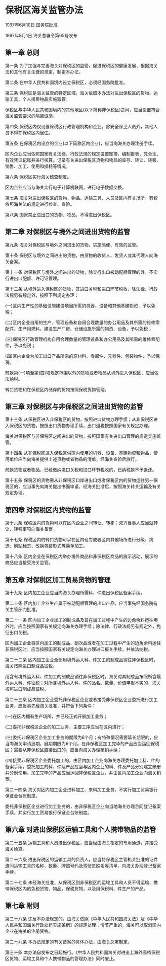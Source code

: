 # 保税区海关监管办法

1997年6月10日 国务院批准　

1997年8月1日 海关总署令第65号发布　

<!-- INFO END -->

## 第一章 总则

第一条 为了加强与完善海关对保税区的监管，促进保税区的健康发展，根据海关法和其他有关法律的规定，制定本办法。

第二条 在中华人民共和国境内设立保税区，必须经国务院批准。

第三条 保税区是海关监管的特定区域。海关依照本办法对进出保税区的货物、运输工具、个人携带物品实施监管。

保税区与中华人民共和国境内的其他地区(以下简称非保税区)之间，应当设置符合海关监管要求的隔离设施。

第四条 保税区内仅设置保税区行政管理机构和企业。除安全保卫人员外，其他人员不得在保税区内居住。

第五条 在保税区内设立的企业(以下简称区内企业)，应当向海关办理注册手续。

区内企业应当依照国家有关法律、行政法规的规定设置账簿、编制报表，凭合法、有效凭证记账并进行核算，记录有关进出保税区货物和物品的库存、转让、转移、销售、加工、使用和损耗等情况。

第六条 保税区实行海关稽查制度。

区内企业应当与海关实行电子计算机联网，进行电子数据交换。

第七条 海关对进出保税区的货物、物品、运输工具、人员及区内有关场所，有权依照海关法的规定进行检查、查验。

第八条 国家禁止进出口的货物、物品，不得进出保税区。

## 第二章 对保税区与境外之间进出货物的监管

第九条 海关对保税区与境外之间进出的货物，实施简便、有效的监管。

第十条 保税区与境外之间进出的货物，由货物的收货人、发货人或其代理人向海关备案。

第十一条 对保税区与境外之间进出的货物，除实行出口被动配额管理的外，不实行进出口配额、许可证管理。

第十二条 从境外进入保税区的货物，其进口关税和进口环节税收，除法律、行政法规另有规定外，按照下列规定办理：

(一)区内生产性的基础设施建设项目所需的机器、设备和其他基建物资，予以免税；

(二)区内企业自用的生产、管理设备和自用合理数量的办公用品及其所需的维修零配件，生产用燃料，建设生产厂房、仓储设施所需的物资、设备，予以免税；

(三)保税区行政管理机构自用合理数量的管理设备和办公用品及其所需的维修零配件，予以免税；

(四)区内企业为加工出口产品所需的原材料、零部件、元器件、包装物件，予以保税。

前款第(一)项至第(四)项规定范围以外的货物或者物品从境外进入保税区，应当依法纳税。

转口货物和在保税区内储存的货物按照保税货物管理。

## 第三章 对保税区与非保税区之间进出货物的监管

第十三条 从保税区进入非保税区的货物，按照进口货物办理手续；从非保税区进入保税区的货物，按照出口货物办理手续，出口退税按照国家有关规定办理。

海关对保税区与非保税区之间进出的货物，按照国家有关进出口管理的规定实施监管。

第十四条 从非保税区进入保税区供区内使用的机器、设备、基建物资和物品，使用单位应当向海关提供上述货物或者物品的清单，经海关查验后放行。

前款货物或者物品，已经缴纳进口关税和进口环节税收的，已纳税款不予退还。

第十五条 保税区的货物需从非保税区口岸进出口或者保税区内的货物运往另一保税区的，应当事先向海关提出书面申请，经海关批准后，按照海关转关运输及有关规定办理。

## 第四章 对保税区内货物的监管

第十六条 保税区内的货物可以在区内企业之间转让、转移；双方当事人应当就转让、转移事项向海关备案。

第十七条 保税区内的转口货物可以在区内仓库或者区内其他场所进行分级、挑选、刷贴标志、改换包装形式等简单加工。

第十八条 区内企业在保税区内举办境外商品和非保税区商品的展示活动，展示的商品应当接受海关监管。

## 第五章 对保税区加工贸易货物的管理

第十九条 区内加工企业应当向海关办理所需料、件进出保税区备案手续。

第二十条 区内加工企业生产属于被动配额管理的出口产品，应当事先经国务院有关主管部门批准。

第二十一条 区内加工企业加工的制成品及其在加工过程中产生的边角余料运往境外时，应当按照国家有关规定向海关办理手续；除法律、行政法规另有规定外，免征出口关税。

区内加工企业将区内加工的制成品、副次品或者在加工过程中产生的边角余料运往非保税区时，应当按照国家有关规定向海关办理进口报关手续，并依法纳税。

第二十二条 区内加工企业全部用境外运入料、件加工的制成品销往非保税区时，海关按照进口制成品征税。

用含有境外运入料、件加工的制成品销往非保税区时，海关对其制成品按照所含境外运入料、件征税；对所含境外运入料、件的品名、数量、价值申报不实的，海关按照进口制成品征税。

第二十三条 区内加工企业委托非保税区企业或者接受非保税区企业委托进行加工业务，应当事先经海关批准，并符合下列条件：

(一)在区内拥有生产场所，并已经正式开展加工业务；

(二)委托非保税区企业的加工业务，主要工序应当在区内进行；

(三)委托非保税区企业加工业务的期限为6个月；有特殊情况需要延长期限的，应当向海关申请展期，展期期限为6个月。在非保税区加工完毕的产品应当运回保税区；需要从非保税区直接出口的，应当向海关办理核销手续；

(四)接受非保税区企业委托加工的，由区内加工企业向海关办理委托加工料、件的备案手续，委托加工的料、件及产品应当与区内企业的料、件及产品分别建立账册并分别使用。加工完毕的产品应当运回非保税区企业，并由区内加工企业向海关销案。

第二十四条 海关对区内加工企业进料加工、来料加工业务，不实行加工贸易银行保证金台账制度。

委托非保税区企业进行加工业务的，由非保税区企业向当地海关办理合同登记备案手续，并实行加工贸易银行保证金台账制度。

## 第六章 对进出保税区运输工具和个人携带物品的监管

第二十五条 运输工具和人员进出保税区，应当经由海关指定的专用通道，并接受海关检查。

第二十六条 进出保税区的运输工具的负责人，应当持保税区主管机关批准的证件连同运输工具的名称、数量、牌照号码及驾驶员姓名等清单，向海关办理登记备案手续。

第二十七条 未经海关批准，从保税区到非保税区的运输工具和人员不得运输、携带保税区内的免税货物、物品，保税货物，以及用保税料、件生产的产品。

## 第七章 附则

第二十八条 违反本办法规定的，由海关依照《中华人民共和国海关法》及《中华人民共和国海关行政处罚实施条例》的规定处理；情节严重的，海关可以取消区内企业在海关的注册资格。

第二十九条 本办法规定的有关备案的具体办法，由海关总署制定。

第三十条 本办法自发布之日起施行。《中华人民共和国海关对进出上海外高桥保税区货物、运输工具和个人携带物品的管理办法》同时废止。
